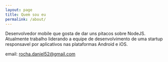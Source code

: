 ```yaml
---
layout: page
title: Quem sou eu
permalink: /about/
---
```

Desenvolvedor mobile que gosta de dar uns pitacos sobre NodeJS. Atualmente trabalho liderando a equipe de desenvolvimento de uma startup responsavel por aplicativos nas plataformas Android e iOS.

email: rocha.daniel52@gmail.com
